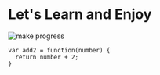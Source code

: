 # Let's Learn and Enjoy
![make progress](https://ih1.redbubble.net/image.980148193.8834/st,small,507x507-pad,600x600,f8f8f8.jpg)
```
var add2 = function(number) {
  return number + 2;
}
```
